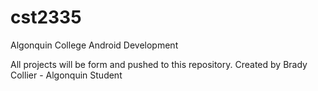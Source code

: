 # cst2335
Algonquin College Android Development

All projects will be form and pushed to this repository. Created by Brady 
Collier - Algonquin Student
